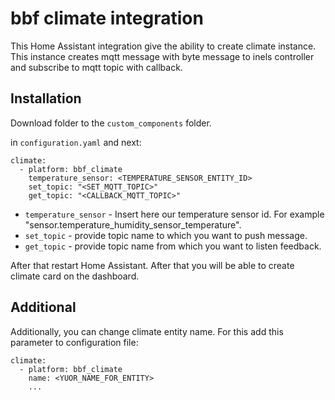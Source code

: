 # bbf climate integration

This Home Assistant integration give the ability to create climate instance. 
This instance creates mqtt message with byte message to inels controller and subscribe to mqtt topic with callback.

## Installation

Download folder to the `custom_components` folder.

in `configuration.yaml` and next:

```shell
climate:
  - platform: bbf_climate
    temperature_sensor: <TEMPERATURE_SENSOR_ENTITY_ID>
    set_topic: "<SET_MQTT_TOPIC>"
    get_topic: "<CALLBACK_MQTT_TOPIC>"
```

- `temperature_sensor` - Insert here our temperature sensor id. For example "sensor.temperature_humidity_sensor_temperature".
- `set_topic` - provide topic name to which you want to push message.
- `get_topic` - provide topic name from which you want to listen feedback.

After that restart Home Assistant. After that you will be able to create climate card on the dashboard.


## Additional

Additionally, you can change climate entity name. For this add this parameter to configuration file:

```shell
climate:
  - platform: bbf_climate
    name: <YUOR_NAME_FOR_ENTITY>
    ...
```